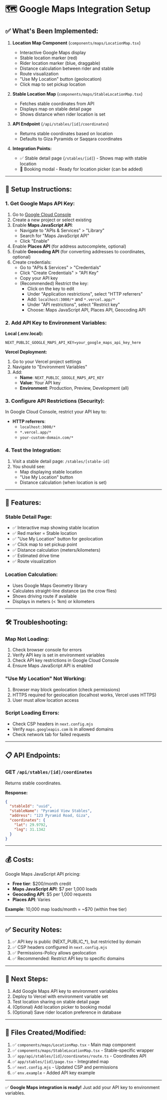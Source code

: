 # 🗺️ **Google Maps Integration Setup**

## ✅ **What's Been Implemented:**

1. **Location Map Component** (`components/maps/LocationMap.tsx`)
   - Interactive Google Maps display
   - Stable location marker (red)
   - Rider location marker (blue, draggable)
   - Distance calculation between rider and stable
   - Route visualization
   - "Use My Location" button (geolocation)
   - Click map to set pickup location

2. **Stable Location Map** (`components/maps/StableLocationMap.tsx`)
   - Fetches stable coordinates from API
   - Displays map on stable detail page
   - Shows distance when rider location is set

3. **API Endpoint** (`/api/stables/[id]/coordinates`)
   - Returns stable coordinates based on location
   - Defaults to Giza Pyramids or Saqqara coordinates

4. **Integration Points:**
   - ✅ Stable detail page (`/stables/[id]`) - Shows map with stable location
   - 🔄 Booking modal - Ready for location picker (can be added)

---

## 🔑 **Setup Instructions:**

### **1. Get Google Maps API Key:**

1. Go to [Google Cloud Console](https://console.cloud.google.com/)
2. Create a new project or select existing
3. Enable **Maps JavaScript API**:
   - Navigate to "APIs & Services" > "Library"
   - Search for "Maps JavaScript API"
   - Click "Enable"
4. Enable **Places API** (for address autocomplete, optional)
5. Enable **Geocoding API** (for converting addresses to coordinates, optional)
6. Create credentials:
   - Go to "APIs & Services" > "Credentials"
   - Click "Create Credentials" > "API Key"
   - Copy your API key
   - (Recommended) Restrict the key:
     - Click on the key to edit
     - Under "Application restrictions", select "HTTP referrers"
     - Add: `localhost:3000/*` and `*.vercel.app/*`
     - Under "API restrictions", select "Restrict key"
     - Choose: Maps JavaScript API, Places API, Geocoding API

### **2. Add API Key to Environment Variables:**

**Local (.env.local):**
```env
NEXT_PUBLIC_GOOGLE_MAPS_API_KEY=your_google_maps_api_key_here
```

**Vercel Deployment:**
1. Go to your Vercel project settings
2. Navigate to "Environment Variables"
3. Add:
   - **Name**: `NEXT_PUBLIC_GOOGLE_MAPS_API_KEY`
   - **Value**: Your API key
   - **Environment**: Production, Preview, Development (all)

### **3. Configure API Restrictions (Security):**

In Google Cloud Console, restrict your API key to:
- **HTTP referrers**: 
  - `localhost:3000/*`
  - `*.vercel.app/*`
  - `your-custom-domain.com/*`

### **4. Test the Integration:**

1. Visit a stable detail page: `/stables/[stable-id]`
2. You should see:
   - Map displaying stable location
   - "Use My Location" button
   - Distance calculation (when location is set)

---

## 🎯 **Features:**

### **Stable Detail Page:**
- ✅ Interactive map showing stable location
- ✅ Red marker = Stable location
- ✅ "Use My Location" button for geolocation
- ✅ Click map to set pickup point
- ✅ Distance calculation (meters/kilometers)
- ✅ Estimated drive time
- ✅ Route visualization

### **Location Calculation:**
- Uses Google Maps Geometry library
- Calculates straight-line distance (as the crow flies)
- Shows driving route if available
- Displays in meters (< 1km) or kilometers

---

## 🛠️ **Troubleshooting:**

### **Map Not Loading:**
1. Check browser console for errors
2. Verify API key is set in environment variables
3. Check API key restrictions in Google Cloud Console
4. Ensure Maps JavaScript API is enabled

### **"Use My Location" Not Working:**
1. Browser may block geolocation (check permissions)
2. HTTPS required for geolocation (localhost works, Vercel uses HTTPS)
3. User must allow location access

### **Script Loading Errors:**
- Check CSP headers in `next.config.mjs`
- Verify `maps.googleapis.com` is in allowed domains
- Check network tab for failed requests

---

## 📋 **API Endpoints:**

### **GET `/api/stables/[id]/coordinates`**
Returns stable coordinates.

**Response:**
```json
{
  "stableId": "uuid",
  "stableName": "Pyramid View Stables",
  "address": "123 Pyramid Road, Giza",
  "coordinates": {
    "lat": 29.9792,
    "lng": 31.1342
  }
}
```

---

## 💰 **Costs:**

Google Maps JavaScript API pricing:
- **Free tier**: $200/month credit
- **Maps JavaScript API**: $7 per 1,000 loads
- **Geocoding API**: $5 per 1,000 requests
- **Places API**: Varies

**Example**: 10,000 map loads/month = ~$70 (within free tier)

---

## ✅ **Security Notes:**

1. ✅ API key is public (NEXT_PUBLIC_*), but restricted by domain
2. ✅ CSP headers configured in `next.config.mjs`
3. ✅ Permissions-Policy allows geolocation
4. ✅ Recommended: Restrict API key to specific domains

---

## 🚀 **Next Steps:**

1. Add Google Maps API key to environment variables
2. Deploy to Vercel with environment variable set
3. Test location sharing on stable detail page
4. (Optional) Add location picker to booking modal
5. (Optional) Save rider location preference in database

---

## 📝 **Files Created/Modified:**

1. ✅ `components/maps/LocationMap.tsx` - Main map component
2. ✅ `components/maps/StableLocationMap.tsx` - Stable-specific wrapper
3. ✅ `app/api/stables/[id]/coordinates/route.ts` - Coordinates API
4. ✅ `app/stables/[id]/page.tsx` - Integrated map
5. ✅ `next.config.mjs` - Updated CSP and permissions
6. ✅ `env.example` - Added API key example

---

✅ **Google Maps integration is ready!** Just add your API key to environment variables.

